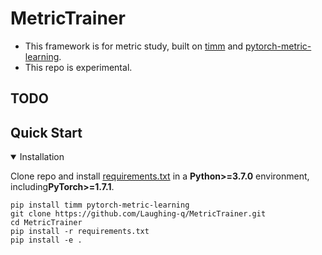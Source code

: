 # MetricTrainer
- This framework is for metric study, built on [timm](https://github.com/rwightman/pytorch-image-models) and [pytorch-metric-learning](https://github.com/KevinMusgrave/pytorch-metric-learning).
- This repo is experimental.

## TODO


## Quick Start

<details open>
<summary>Installation</summary>

Clone repo and install [requirements.txt](https://github.com/Laughing-q/yolov5-q/blob/master/requirements.txt) in a
**Python>=3.7.0** environment, including**PyTorch>=1.7.1**.

```shell
pip install timm pytorch-metric-learning
git clone https://github.com/Laughing-q/MetricTrainer.git
cd MetricTrainer
pip install -r requirements.txt
pip install -e .
```

</details>

